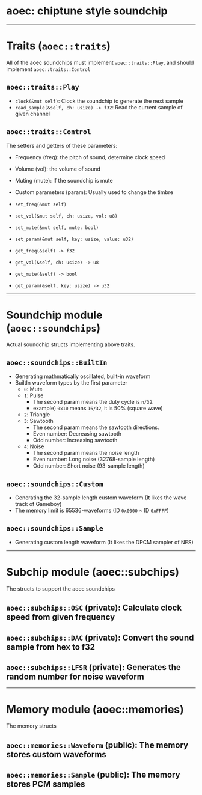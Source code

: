 # aoec: chiptune style soundchip

---

# Traits (`aoec::traits`)
All of the aoec soundchips must implement `aoec::traits::Play`,
and should implement `aoec::traits::Control`

## `aoec::traits::Play`
- `clock(&mut self)`: Clock the soundchip to generate the next sample
- `read_sample(&self, ch: usize) -> f32`: Read the current sample of given channel

## `aoec::traits::Control`
The setters and getters of these parameters:
  - Frequency (freq): the pitch of sound, determine clock speed
  - Volume (vol): the volume of sound
  - Muting (mute): If the soundchip is mute
  - Custom parameters (param): Usually used to change the timbre

- `set_freq(&mut self)`
- `set_vol(&mut self, ch: usize, vol: u8)`
- `set_mute(&mut self, mute: bool)`
- `set_param(&mut self, key: usize, value: u32)`

- `get_freq(&self) -> f32`
- `get_vol(&self, ch: usize) -> u8`
- `get_mute(&self) -> bool`
- `get_param(&self, key: usize) -> u32`

---

# Soundchip module (`aoec::soundchips`)
Actual soundchip structs implementing above traits.

## `aoec::soundchips::BuiltIn`
- Generating mathmatically oscillated, built-in waveform
- BuiltIn waveform types by the first parameter
  - `0`: Mute
  - `1`: Pulse
    - The second param means the duty cycle is `n/32`.
    - example) `0x10` means `16/32`, it is 50% (square wave)
  - `2`: Triangle
  - `3`: Sawtooth
    - The second param means the sawtooth directions.
    - Even number: Decreasing sawtooth
    - Odd number: Increasing sawtooth
  - `4`: Noise
    - The second param means the noise length
    - Even number: Long noise (32768-sample length)
    - Odd number: Short noise (93-sample length)

## `aoec::soundchips::Custom`
- Generating the 32-sample length custom waveform (It likes the wave track of Gameboy)
- The memory limit is 65536-waveforms (ID `0x0000` \~ ID `0xFFFF`)

## `aoec::soundchips::Sample`
- Generating custom length waveform (It likes the DPCM sampler of NES)

---

# Subchip module (aoec::subchips)
The structs to support the aoec soundchips

## `aoec::subchips::OSC`  (private): Calculate clock speed from given frequency
## `aoec::subchips::DAC`  (private): Convert the sound sample from hex to f32
## `aoec::subchips::LFSR` (private): Generates the random number for noise waveform

---

# Memory module (aoec::memories)
The memory structs

## `aoec::memories::Waveform` (public): The memory stores custom waveforms
## `aoec::memories::Sample`   (public): The memory stores PCM samples

